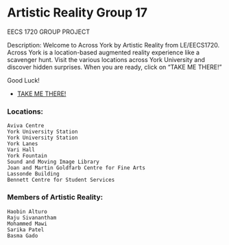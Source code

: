 # Artistic Reality Group 17

EECS 1720 GROUP PROJECT

Description:
Welcome to Across York by Artistic Reality from LE/EECS1720. Across York is a location-based augmented reality experience like a scavenger hunt. Visit the various locations across York University and discover hidden surprises. When you are ready, click on “TAKE ME THERE!”


Good Luck!


   - [TAKE ME THERE!](website/pages/AR-GPS/index.html)


### Locations:
```
Aviva Centre
York University Station
York University Station
York Lanes
Vari Hall
York Fountain
Sound and Moving Image Library
Joan and Martin Goldfarb Centre for Fine Arts
Lassonde Building
Bennett Centre for Student Services
```

### Members of Artistic Reality:
```
Haobin Alturo
Raju Sivanantham
Mohammed Mawi
Sarika Patel
Basma Gado
```


